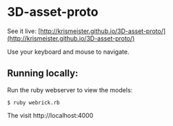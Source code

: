 # 3D-asset-proto

See it live: [http://krismeister.github.io/3D-asset-proto/](http://krismeister.github.io/3D-asset-proto/)

Use your keyboard and mouse to navigate.

## Running locally:
Run the ruby webserver to view the models:

```
$ ruby webrick.rb 
```

The visit http://localhost:4000
